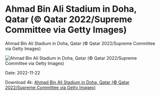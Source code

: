 # Ahmad Bin Ali Stadium in Doha, Qatar (© Qatar 2022/Supreme Committee via Getty Images)

Ahmad Bin Ali Stadium in Doha, Qatar (© Qatar 2022/Supreme Committee via Getty Images)

![Ahmad Bin Ali Stadium in Doha, Qatar (© Qatar 2022/Supreme Committee via Getty Images)](https://bing.com/th?id=OHR.FIFA2022_EN-US9006895256_UHD.jpg&w=1024&h=576)

Date: 2022-11-22

Download 4k: [Ahmad Bin Ali Stadium in Doha, Qatar (© Qatar 2022/Supreme Committee via Getty Images)](https://bing.com/th?id=OHR.FIFA2022_EN-US9006895256_UHD.jpg)

